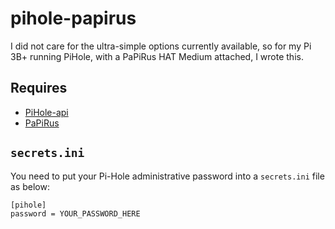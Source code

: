 # pihole-papirus

I did not care for the ultra-simple options currently available, so for my Pi 3B+ running PiHole, with a PaPiRus HAT Medium attached, I wrote this.

## Requires

- [PiHole-api](https://pypi.org/project/PiHole-api/)
- [PaPiRus](https://github.com/PiSupply/PaPiRus)

## `secrets.ini`

You need to put your Pi-Hole administrative password into a `secrets.ini` file as below:

    [pihole]
    password = YOUR_PASSWORD_HERE
